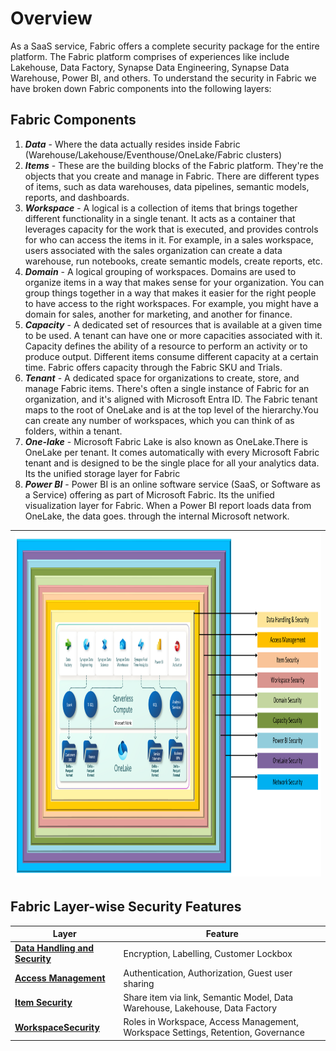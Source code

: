 # Overview

As a SaaS service, Fabric offers a complete security package for the entire platform. The Fabric platform comprises of experiences like include Lakehouse, Data Factory, Synapse Data Engineering, Synapse Data Warehouse, Power BI, and others. To understand the security in Fabric we have broken down Fabric components into the following layers:

## Fabric Components
1. ***Data*** - Where the data actually resides inside Fabric (Warehouse/Lakehouse/Eventhouse/OneLake/Fabric clusters)
1. ***Items*** - These are the building blocks of the Fabric platform. They're the objects that you create and manage in Fabric. There are different types of items, such as data warehouses, data pipelines, semantic models, reports, and dashboards.
1. ***Workspace*** - A logical is a collection of items that brings together different functionality in a single tenant. It acts as a container that leverages capacity for the work that is executed, and provides controls for who can access the items in it. For example, in a sales workspace, users associated with the sales organization can create a data warehouse, run notebooks, create semantic models, create reports, etc.
1. ***Domain*** - A logical grouping of workspaces. Domains are used to organize items in a way that makes sense for your organization. You can group things together in a way that makes it easier for the right people to have access to the right workspaces. For example, you might have a domain for sales, another for marketing, and another for finance.
1. ***Capacity*** - A dedicated set of resources that is available at a given time to be used. A tenant can have one or more capacities associated with it. Capacity defines the ability of a resource to perform an activity or to produce output. Different items consume different capacity at a certain time. Fabric offers capacity through the Fabric SKU and Trials.
1. ***Tenant*** - A dedicated space for organizations to create, store, and manage Fabric items. There's often a single instance of Fabric for an organization, and it's aligned with Microsoft Entra ID. The Fabric tenant maps to the root of OneLake and is at the top level of the hierarchy.You can create any number of workspaces, which you can think of as folders, within a tenant.
1. ***One-lake*** - Microsoft Fabric Lake is also known as OneLake.There is OneLake per tenant. It comes automatically with every Microsoft Fabric tenant and is designed to be the single place for all your analytics data. Its the unified storage layer for Fabric
1. ***Power BI*** - Power BI is an online software service (SaaS, or Software as a Service) offering as part of Microsoft Fabric. Its the unified visualization layer for Fabric. When a Power BI report loads data from OneLake, the data goes. 
through the internal Microsoft network.

|<img src='/Assests/Security/Media/FabricSecurityLayers.PNG' width='1000' height='550'>|
| ----------- | 

## Fabric Layer-wise Security Features

| Layer | Feature|
|----------|--------------|
|**[Data Handling and Security](/Assests/Security/DataSecurity.md)**|Encryption, Labelling, Customer Lockbox|
|**[Access Management](/Assests/Security/AccessManagement.md)**| Authentication, Authorization, Guest user sharing|
|**[Item Security](/Assests/Security/ItemSecurity.md)**| Share item via link, Semantic Model, Data Warehouse, Lakehouse, Data Factory |
|**[WorkspaceSecurity](/Assests/Security/WorkspaceSecurity.md)**| Roles in Workspace, Access Management, Workspace Settings, Retention, Governance|
